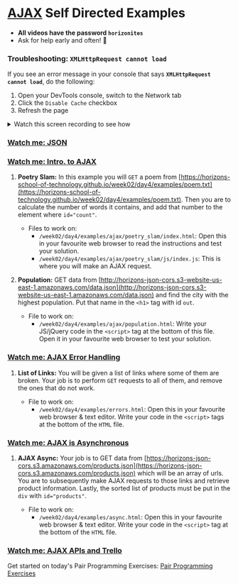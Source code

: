 # [AJAX](https://developer.mozilla.org/en-US/docs/AJAX/Getting_Started) Self Directed Examples

- **All videos have the password `horizonites`**
- Ask for help early and often! 🙋

### Troubleshooting: **`XMLHttpRequest cannot load`**

If you see an error message in your console that says **`XMLHttpRequest cannot load`**, do the following:

1. Open your DevTools console, switch to the Network tab
1. Click the `Disable Cache` checkbox
1. Refresh the page

<details><summary>
Watch this screen recording to see how
</summary><p>

![How to disable cache animation](https://cl.ly/2K1u0n0i1l2p/Screen%20Recording%202017-06-08%20at%2009.45%20AM.gif)

</p></details>


### [Watch me: JSON](https://vimeo.com/209255707)

### [Watch me: Intro. to AJAX](https://vimeo.com/210894693)

1. __Poetry Slam:__ In this example you will `GET` a poem from
   [https://horizons-school-of-technology.github.io/week02/day4/examples/poem.txt](https://horizons-school-of-technology.github.io/week02/day4/examples/poem.txt).
   Then you are to calculate the number of words it contains, and add that
   number to the element where `id="count"`.

    - Files to work on:
	    - `/week02/day4/examples/ajax/poetry_slam/index.html`: Open this in your favourite web browser to read the instructions and test your solution.
		- `/week02/day4/examples/ajax/poetry_slam/js/index.js`: This is where you will make an AJAX request.
		
1. __Population:__ GET data from [http://horizons-json-cors.s3-website-us-east-1.amazonaws.com/data.json](http://horizons-json-cors.s3-website-us-east-1.amazonaws.com/data.json) and find the city with the highest population. Put that name in the `<h1>` tag with id `out`.

    - File to work on:
	    - `/week02/day4/examples/ajax/population.html`: Write your JS/jQuery code in the `<script>` tag at the bottom of this file. Open it in your favourite web browser to test your solution.

### [Watch me: AJAX Error Handling](https://vimeo.com/210897988)

1. __List of Links:__ You will be given a list of links where some of them are broken. Your job is to perform `GET` requests to all of them, and remove the ones that do not work.

    - File to work on:
	    - `/week02/day4/examples/errors.html`: Open this in your favourite web browser & text editor. Write your code in the `<script>` tags at the bottom of the `HTML` file.

### [Watch me: AJAX is Asynchronous](https://vimeo.com/210971431)

1. __AJAX Async:__ Your job is to GET data from [https://horizons-json-cors.s3.amazonaws.com/products.json](https://horizons-json-cors.s3.amazonaws.com/products.json) which will be an array of urls. You are to subsequently make AJAX requests to those links and retrieve product information. Lastly, the sorted list of products must be put in the `div` with `id="products"`.

    - File to work on:
	    - `/week02/day4/examples/async.html`: Open this in your favourite web browser & text editor. Write your code in the `<script>` tag at the bottom of the `HTML` file.

### [Watch me: AJAX APIs and Trello](https://vimeo.com/212287922)

Get started on today's Pair Programming Exercises: [Pair Programming Exercises]

[Pair Programming Exercises]: https://github.com/horizons-school-of-technology/week02/tree/master/day4#pair-programming-exercises

